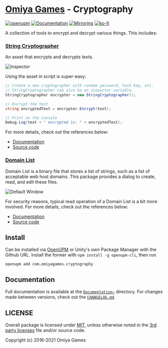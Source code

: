 # [Omiya Games](https://www.omiyagames.com/) - Cryptography

[![openupm](https://img.shields.io/npm/v/com.omiyagames.cryptography?label=openupm&registry_uri=https://package.openupm.com)](https://openupm.com/packages/com.omiyagames.cryptography/) [![Documentation](https://github.com/OmiyaGames/omiya-games-cryptography/workflows/Host%20DocFX%20Documentation/badge.svg)](https://omiyagames.github.io/omiya-games-cryptography/) [![Mirroring](https://github.com/OmiyaGames/omiya-games-cryptography/workflows/Mirroring/badge.svg)](https://bitbucket.org/OmiyaGames/omiya-games-cryptography) [![ko-fi](https://www.ko-fi.com/img/githubbutton_sm.svg)](https://ko-fi.com/I3I51KS8F)

A collection of tools to encrypt and decrypt various things. This includes:

### [String Cryptographer](https://omiyagames.github.io/omiya-games-cryptography/manual/string-cryptographer.html)

An asset that encrypts and decrypts texts.

![Inspector](https://omiyagames.github.io/omiya-games-cryptography/resources/string-cryptographer/inspector.png)

Using the asset in script is super-easy:

```csharp
// Create a new cryptographer with random password, hash key, etc.
// StringCryptographer can also be an inspector variable.
StringCryptographer encrypter = new StringCryptographer();

// Encrypt the text
string encryptedText = encrypter.Encrypt(text);

// Print on the console
Debug.Log(text + " encrypted is: " + encryptedText);
```

For more details, check out the references below:
- [Documentation](https://omiyagames.github.io/omiya-games-cryptography/manual/string-cryptographer.html)
- [Source code](/Runtime/StringCryptographer.cs)

### [Domain List](https://omiyagames.github.io/omiya-games-cryptography/manual/domain-list.html)

Domain List is a binary file that stores a list of strings, such as a list of acceptable web host domains. This package provides a dialog to create, read, and edit these files.

![Default Window](https://omiyagames.github.io/omiya-games-cryptography/resources/domain-list/default-window.png)

For security reasons, typical read operation of a Domain List is a bit more involved. For more details, check out the references below:
- [Documentation](https://omiyagames.github.io/omiya-games-cryptography/manual/domain-list.html)
- [Source code](/Runtime/DomainList.cs)

## Install

Can be installed via [OpenUPM](https://openupm.com/) or Unity's own Package Manager with the Github URL.  Install the former with `npm install -g openupm-cli`, then run.

```
openupm add com.omiyagames.cryptography
```

## Documentation

Full documentation is available at the [`Documentation~`](https://omiyagames.github.io/omiya-games-cryptography/) directory. For changes made between versions, check out the [`CHANGELOG.md`](https://omiyagames.github.io/omiya-games-cryptography/manual/changelog.html).

## LICENSE

Overall package is licensed under [MIT](/LICENSE.md), unless otherwise noted in the [3rd party licenses](/THIRD%20PARTY%20NOTICES.md) file and/or source code.

Copyright (c) 2016-2021 Omiya Games
